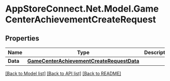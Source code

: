 # AppStoreConnect.Net.Model.GameCenterAchievementCreateRequest

## Properties

Name | Type | Description | Notes
------------ | ------------- | ------------- | -------------
**Data** | [**GameCenterAchievementCreateRequestData**](GameCenterAchievementCreateRequestData.md) |  | 

[[Back to Model list]](../README.md#documentation-for-models) [[Back to API list]](../README.md#documentation-for-api-endpoints) [[Back to README]](../README.md)

